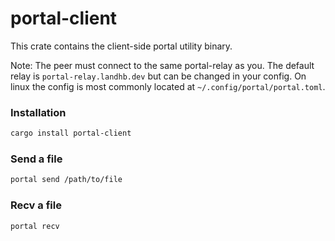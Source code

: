 # portal-client

This crate contains the client-side portal utility binary. 

Note: The peer must connect to the same portal-relay as you.  The default relay is `portal-relay.landhb.dev` but can be changed in your config. On linux the config is most commonly located at `~/.config/portal/portal.toml`.

### Installation

```bash
cargo install portal-client
```

### Send a file


```bash
portal send /path/to/file
```

### Recv a file


```bash
portal recv
```

